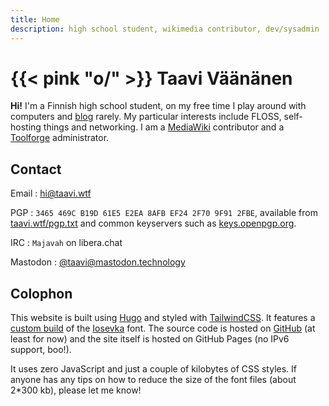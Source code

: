 ```yaml
---
title: Home
description: high school student, wikimedia contributor, dev/sysadmin
---
```


# {{< pink "o/" >}} Taavi Väänänen

**Hi!** I'm a Finnish high school student, on my free time I play around with computers
and [blog](/posts) rarely. My particular interests include FLOSS, self-hosting
things and networking. I am a [MediaWiki](https://www.mediawiki.org/wiki/MediaWiki)
contributor and a [Toolforge](https://toolforge.org) administrator.

## Contact

Email
: <a href="mailto:hi@taavi.wtf" rel="me">hi@taavi.wtf</a>

PGP
: `3465 469C B19D 61E5 E2EA 8AFB EF24 2F70 9F91 2FBE`, available from
<a href="https://taavi.wtf/pgp.txt" rel="pgpkey authn">taavi.wtf/pgp.txt</a> and
common keyservers such as [keys.openpgp.org](https://keys.openpgp.org/vks/v1/by-fingerprint/3465469CB19D61E5E2EA8AFBEF242F709F912FBE).

IRC
: `Majavah` on libera.chat

Mastodon
: <a href="https://mastodon.technology/@taavi" rel="me">@taavi@mastodon.technology</a>

## Colophon

This website is built using [Hugo](https://gohugo.io) and styled with
[TailwindCSS](https://tailwindcss.com). It features a
[custom build](https://static.taavi.wtf/fonts/Iosevka/config.toml.txt) of the
[Iosevka](https://typeof.net/Iosevka) font. The source code is hosted on
[GitHub](https://github.com/supertassu/taaviwtf) (at least for now) and the site
itself is hosted on GitHub Pages (no IPv6 support, boo!).

It uses zero JavaScript and just a couple of kilobytes of CSS styles. If anyone
has any tips on how to reduce the size of the font files (about 2*300 kb),
please let me know!
